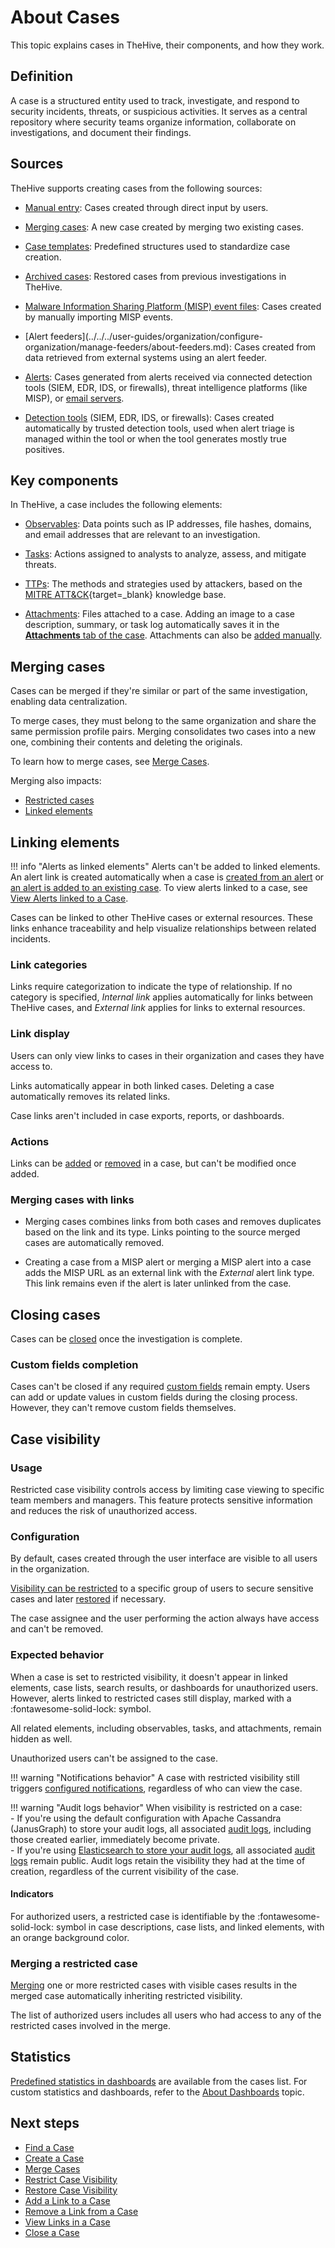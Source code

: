 # About Cases

This topic explains cases in TheHive, their components, and how they work.

## Definition

A case is a structured entity used to track, investigate, and respond to security incidents, threats, or suspicious activities. It serves as a central repository where security teams organize information, collaborate on investigations, and document their findings.

## Sources

TheHive supports creating cases from the following sources:

* [Manual entry](../cases/create-a-new-case.md#create-an-empty-case): Cases created through direct input by users.

* [Merging cases](#merging-cases): A new case created by merging two existing cases.

* [Case templates](../cases/create-a-new-case.md#create-a-case-from-a-template): Predefined structures used to standardize case creation.

* [Archived cases](../cases/create-a-new-case.md#create-a-case-from-an-archived-case): Restored cases from previous investigations in TheHive.

* [Malware Information Sharing Platform (MISP) event files](../cases/create-a-new-case.md#create-a-case-from-a-misp-event): Cases created by manually importing MISP events.

* <!-- md:version 5.5 --> [Alert feeders](../../../user-guides/organization/configure-organization/manage-feeders/about-feeders.md): Cases created from data retrieved from external systems using an alert feeder.

* [Alerts](../cases/create-a-new-case.md#create-a-case-from-an-alert): Cases generated from alerts received via connected detection tools (SIEM, EDR, IDS, or firewalls), threat intelligence platforms (like MISP), or [email servers](../../../administration/email-intake-connector/about-email-intake-connectors.md).

* [Detection tools](../cases/create-a-new-case.md#create-a-case-from-a-detection-tool) (SIEM, EDR, IDS, or firewalls): Cases created automatically by trusted detection tools, used when alert triage is managed within the tool or when the tool generates mostly true positives.

## Key components

In TheHive, a case includes the following elements:

* [Observables](../cases/observables/about-observables.md): Data points such as IP addresses, file hashes, domains, and email addresses that are relevant to an investigation.

* [Tasks](../tasks/about-tasks.md): Actions assigned to analysts to analyze, assess, and mitigate threats.

* [TTPs](./ttps/about-ttps.md): The methods and strategies used by attackers, based on the [MITRE ATT&CK](https://attack.mitre.org/){target=_blank} knowledge base.

* [Attachments](./attachments/about-attachments.md): Files attached to a case. Adding an image to a case description, summary, or task log automatically saves it in the [**Attachments** tab of the case](../cases/attachments/about-attachments.md#cases). Attachments can also be [added manually](./attachments/add-an-attachment-case-alert.md).

## Merging cases

<!-- md:permission `manageCase/merge` -->

Cases can be merged if they're similar or part of the same investigation, enabling data centralization. 

To merge cases, they must belong to the same organization and share the same permission profile pairs. Merging consolidates two cases into a new one, combining their contents and deleting the originals.

To learn how to merge cases, see [Merge Cases](../cases/merge-cases.md).

Merging also impacts:

* [Restricted cases](#merging-a-restricted-case)
* [Linked elements](#merging-cases-with-links)

## Linking elements

<!-- md:version 5.5 --> <!-- md:permission `manageCase/update` -->

!!! info "Alerts as linked elements"
    Alerts can't be added to linked elements. An alert link is created automatically when a case is [created from an alert](../alerts/create-a-case-from-an-alert.md) or [an alert is added to an existing case](../alerts/add-an-alert-to-an-existing-case.md). To view alerts linked to a case, see [View Alerts linked to a Case](view-alerts-linked-to-a-case.md).

Cases can be linked to other TheHive cases or external resources. These links enhance traceability and help visualize relationships between related incidents.

### Link categories

Links require categorization to indicate the type of relationship. If no category is specified, *Internal link* applies automatically for links between TheHive cases, and *External link* applies for links to external resources.

### Link display

Users can only view links to cases in their organization and cases they have access to.

Links automatically appear in both linked cases. Deleting a case automatically removes its related links.

Case links aren't included in case exports, reports, or dashboards.

### Actions

Links can be [added](./case-links/add-a-link-to-a-case.md) or [removed](./case-links/remove-a-link-from-a-case.md) in a case, but can't be modified once added.

### Merging cases with links

* Merging cases combines links from both cases and removes duplicates based on the link and its type. Links pointing to the source merged cases are automatically removed.

* Creating a case from a MISP alert or merging a MISP alert into a case adds the MISP URL as an external link with the *External* alert link type. This link remains even if the alert is later unlinked from the case.

## Closing cases

<!-- md:permission `manageCase/update` -->

Cases can be [closed](close-a-case.md) once the investigation is complete.

### Custom fields completion

Cases can't be closed if any required [custom fields](../../../administration/custom-fields/about-custom-fields.md) remain empty. Users can add or update values in custom fields during the closing process. However, they can't remove custom fields themselves.

## Case visibility

<!-- md:version 5.5 --> <!-- md:permission `manageCaseAccess/restrict` --> <!-- md:license Platinum -->

### Usage

Restricted case visibility controls access by limiting case viewing to specific team members and managers. This feature protects sensitive information and reduces the risk of unauthorized access.

### Configuration

By default, cases created through the user interface are visible to all users in the organization.

[Visibility can be restricted](./case-visibility/restrict-visibility-case.md) to a specific group of users to secure sensitive cases and later [restored](./case-visibility/restore-visibility-case.md) if necessary. 

The case assignee and the user performing the action always have access and can't be removed.

### Expected behavior

When a case is set to restricted visibility, it doesn't appear in linked elements, case lists, search results, or dashboards for unauthorized users. However, alerts linked to restricted cases still display, marked with a :fontawesome-solid-lock: symbol. 

All related elements, including observables, tasks, and attachments, remain hidden as well. 

Unauthorized users can't be assigned to the case.

!!! warning "Notifications behavior"
    A case with restricted visibility still triggers [configured notifications](../../organization/configure-organization/manage-notifications/about-notifications.md), regardless of who can view the case.

!!! warning "Audit logs behavior"
    When visibility is restricted on a case:  
    - If you're using the default configuration with Apache Cassandra (JanusGraph) to store your audit logs, all associated [audit logs](../../organization/about-audit-logs.md), including those created earlier, immediately become private.  
    - If you're using [Elasticsearch to store your audit logs](../../../operations/configure-audit-logs-storage-elasticsearch.md), all associated [audit logs](../../organization/about-audit-logs.md) remain public. Audit logs retain the visibility they had at the time of creation, regardless of the current visibility of the case.

#### Indicators

For authorized users, a restricted case is identifiable by the :fontawesome-solid-lock: symbol in case descriptions, case lists, and linked elements, with an orange background color.

### Merging a restricted case

[Merging](merge-cases.md) one or more restricted cases with visible cases results in the merged case automatically inheriting restricted visibility.

The list of authorized users includes all users who had access to any of the restricted cases involved in the merge.

## Statistics

[Predefined statistics in dashboards](../about-statistics.md) are available from the cases list. For custom statistics and dashboards, refer to the [About Dashboards](../dashboard/about-dashboards.md) topic.

<h2>Next steps</h2>

* [Find a Case](../cases/search-for-cases/find-a-case.md)
* [Create a Case](../cases/create-a-new-case.md)
* [Merge Cases](../cases/merge-cases.md)
* [Restrict Case Visibility](./case-visibility/restrict-visibility-case.md)
* [Restore Case Visibility](./case-visibility/restore-visibility-case.md)
* [Add a Link to a Case](./case-links/add-a-link-to-a-case.md)
* [Remove a Link from a Case](./case-links/remove-a-link-from-a-case.md)
* [View Links in a Case](./case-links/view-links-in-a-case.md)
* [Close a Case](close-a-case.md)
